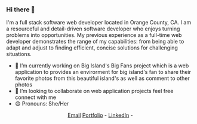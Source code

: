 ### Hi there 👋

<!--
**atusan/atusan** is a ✨ _special_ ✨ repository because its `README.md` (this file) appears on your GitHub profile.-->

I'm a full stack software web developer located in Orange County, CA. I am a resourceful and detail-driven software developer who enjoys turning problems into opportunities. My previous experience as a full-time web developer demonstrates the range of my capabilities: from being able to adapt and adjust to finding efficient, concise solutions for challenging situations.

- 🔭 I’m currently working on Big Island's Big Fans project which is a web application to provides an envirorment for big island's fan to share their favorite photos from this beautiful island's as well as comment to other photos 
- 👯 I’m looking to collaborate on web application projects feel free connect with me
- 😄 Pronouns: She/Her


<!-- ### Languages and Tools 🛠️ 
JavaScript, D3.js, Geo Mapping with Leaflet.js, React, Node.js, Express, SQL Databases (PostgreSQL, SQLAlchemy, MongoDB, Mongoose, ETL), Python, Django, PostgresSQL, VS Code, Git, GitHub, HTML, CSS, Bootstrap, Materialize, Semantic UI, Amazon Web Services (AWS), Azure, Social Media Mining,Heroku. -->

<div align="center">   
<a href="mailto:atnaseri@gmail.com">Email</a>
<a href="https://atusan.github.io/portfolio/">Portfolio</a> - 
<a href="https://www.linkedin.com/in/atusa-naseri/">LinkedIn</a> - 
</div>
